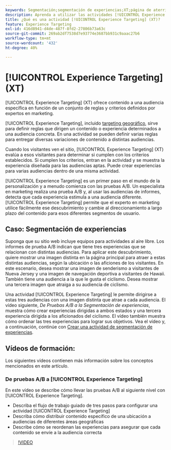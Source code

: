 ```yaml
---
keywords: Segmentación;segmentación de experiencias;XT;página de aterrizaje;prueba de página de aterrizaje
description: Aprenda a utilizar las actividades [!UICONTROL Experience Targeting] (XT) en  [!DNL Adobe Target] para entregar contenido a una audiencia específica en función de un conjunto de reglas y criterios definidos por expertos en marketing.
title: ¿Qué es una actividad [!UICONTROL Experience Targeting] (XT)?
feature: Experience Targeting
exl-id: 416d8941-d4de-487f-8fd2-27806b73a63c
source-git-commit: 269ab2df7538d7e93774e3687bb931c9aaac27b6
workflow-type: tm+mt
source-wordcount: '432'
ht-degree: 40%

---
```


# [!UICONTROL Experience Targeting] (XT)

[!UICONTROL Experience Targeting] (XT) ofrece contenido a una audiencia específica en función de un conjunto de reglas y criterios definidos por expertos en marketing.

[!UICONTROL Experience Targeting], incluido [targeting geográfico](/help/main/c-target/c-audiences/c-target-rules/geo.md), sirve para definir reglas que dirigen un contenido o experiencia determinados a una audiencia concreta. En una actividad se pueden definir varias reglas para entregar diversas variaciones de contenido a distintas audiencias.

Cuando los visitantes ven el sitio, [!UICONTROL Experience Targeting] (XT) evalúa a esos visitantes para determinar si cumplen con los criterios establecidos. Si cumplen los criterios, entran en la actividad y se muestra la experiencia diseñada para las audiencias aptas. Puede crear experiencias para varias audiencias dentro de una misma actividad.

[!UICONTROL Experience Targeting] es un primer paso en el mundo de la personalización y a menudo comienza con las pruebas A/B. Un especialista en marketing realiza una prueba A/B y, al usar las audiencias de informes, detecta que cada experiencia estimula a una audiencia diferente. [!UICONTROL Experience Targeting] permite que el experto en marketing utilice fácilmente ese descubrimiento y cambie al direccionamiento a largo plazo del contenido para esos diferentes segmentos de usuario.

## Caso: Segmentación de experiencias

Suponga que su sitio web incluye equipos para actividades al aire libre. Los informes de prueba A/B indican que tiene tres experiencias que se relacionan con distintas audiencias. Para aplicar este descubrimiento, quiere mostrar una imagen distinta en la página principal para atraer a estas distintas audiencias, según la ubicación o las aficiones de los visitantes. En este escenario, desea mostrar una imagen de senderismo a visitantes de Nueva Jersey y una imagen de navegación deportiva a visitantes de Hawaii. También tiene una audiencia a la que le gusta el ciclismo. Desea mostrar una tercera imagen que atraiga a su audiencia de ciclismo.

Una actividad [!UICONTROL Experience Targeting] le permite dirigirse a estas tres audiencias con una imagen distinta que atrae a cada audiencia. El vídeo siguiente, *De Pruebas A/B a la Segmentación de experiencias*, muestra cómo crear experiencias dirigidas a ambos estados y una tercera experiencia dirigida a los aficionados del ciclismo. El vídeo también muestra cómo ordenar las tres experiencias para lograr sus objetivos. Vea el vídeo y, a continuación, continúe con [Crear una actividad de segmentación de experiencias](/help/main/c-activities/t-experience-target/t-xt-create/xt-create.md).

## Vídeos de formación:

Los siguientes vídeos contienen más información sobre los conceptos mencionados en este artículo.

### De pruebas A/B a [!UICONTROL Experience Targeting]

En este vídeo se describe cómo llevar las pruebas A/B al siguiente nivel con [!UICONTROL Experience Targeting].

* Describa el flujo de trabajo guiado de tres pasos para configurar una actividad [!UICONTROL Experience Targeting]
* Describa cómo distribuir contenido específico de una ubicación a audiencias de diferentes áreas geográficas
* Describe cómo se reordenan las experiencias para asegurar que cada contenido se envíe a la audiencia correcta

>[!VIDEO](https://video.tv.adobe.com/v/38303?captions=spa)
